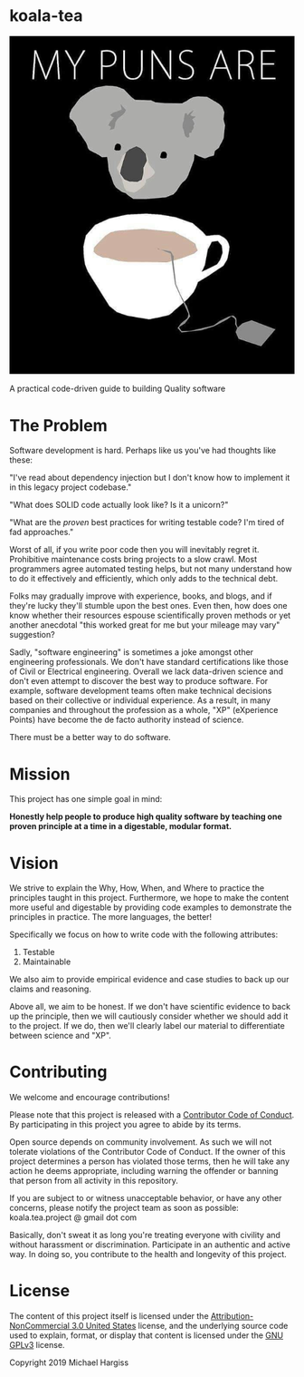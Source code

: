 # koala-tea

![alt text][logo]

A practical code-driven guide to building Quality software

# The Problem

Software development is hard. Perhaps like us you've had thoughts like these:

"I've read about dependency injection but I don't know how to implement it in
this legacy project codebase."

"What does SOLID code actually look like? Is it a unicorn?"

"What are the _proven_ best practices for writing testable code? I'm tired of
fad approaches."

Worst of all, if you write poor code then you will inevitably regret it.
Prohibitive maintenance costs bring projects to a slow crawl. Most programmers
agree automated testing helps, but not many understand how to do it effectively
and efficiently, which only adds to the technical debt.

Folks may gradually improve with experience, books, and blogs, and if they're
lucky they'll stumble upon the best ones. Even then, how does one know whether
their resources espouse scientifically proven methods or yet another anecdotal
"this worked great for me but your mileage may vary" suggestion?

Sadly, "software engineering" is sometimes a joke amongst other engineering
professionals. We don't have standard certifications like those of Civil or
Electrical engineering. Overall we lack data-driven science and don't even
attempt to discover the best way to produce software. For example, software
development teams often make technical decisions based on their collective or
individual experience. As a result, in many companies and throughout the
profession as a whole, "XP" (eXperience Points) have become the de facto
authority instead of science.

There must be a better way to do software.

# Mission

This project has one simple goal in mind:

**Honestly help people to produce high
quality software by teaching one proven principle at a time in a digestable,
modular format.**

# Vision

We strive to explain the Why, How, When, and Where to practice the principles
taught in this project. Furthermore, we hope to make the content more useful and
digestable by providing code examples to demonstrate the principles in practice.
The more languages, the better!

Specifically we focus on how to write code with the following attributes:

1. Testable
2. Maintainable

We also aim to provide empirical evidence and case studies to back up our claims
and reasoning.

Above all, we aim to be honest. If we don't have scientific evidence to back up
the principle, then we will cautiously consider whether we should add it to the
project. If we do, then we'll clearly label our material to differentiate
between science and "XP".

# Contributing

We welcome and encourage contributions!

Please note that this project is released with a [Contributor Code of Conduct].
By participating in this project you agree to abide by its terms.

Open source depends on community involvement. As such we will not tolerate
violations of the Contributor Code of Conduct. If the owner of this project
determines a person has violated those terms, then he will take any action he
deems appropriate, including warning the offender or banning that person from
all activity in this repository.

If you are subject to or witness unacceptable behavior, or have any other
concerns, please notify the project team as soon as possible: koala.tea.project
@ gmail dot com

Basically, don't sweat it as long you're treating everyone with civility and
without harassment or discrimination. Participate in an authentic and active
way. In doing so, you contribute to the health and longevity of this project.

# License

The content of this project itself is licensed under the [Attribution-NonCommercial 3.0 United States]
license, and the underlying source code used to explain, format, or display that
content is licensed under the [GNU GPLv3] license.

Copyright 2019 Michael Hargiss

[Attribution-NonCommercial 3.0 United States]: https://creativecommons.org/licenses/by-nc/3.0/us/
[Contributor Code of Conduct]: https://github.com/mycargus/koala-tea/blob/master/CONTRIBUTOR_CODE_OF_CONDUCT.md
[GNU GPLv3]: https://choosealicense.com/licenses/gpl-3.0/
[logo]: https://github.com/mycargus/koala-tea/blob/master/images/quality.png "This is koala tea"

